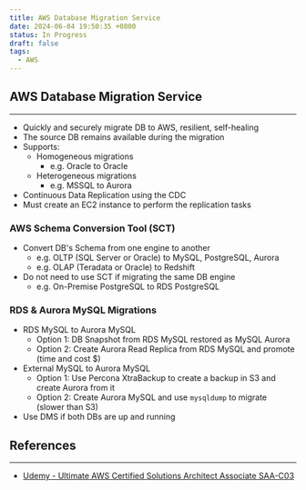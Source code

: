 ```yaml
---
title: AWS Database Migration Service
date: 2024-06-04 19:50:35 +0800
status: In Progress
draft: false
tags:
  - AWS
---
```

## AWS Database Migration Service
---
- Quickly and securely migrate DB to AWS, resilient, self-healing
- The source DB remains available during the migration
- Supports:
	- Homogeneous migrations
		- e.g. Oracle to Oracle
	- Heterogeneous migrations
		- e.g. MSSQL to Aurora
- Continuous Data Replication using the CDC
- Must create an EC2 instance to perform the replication tasks

### AWS Schema Conversion Tool (SCT)
- Convert DB's Schema from one engine to another
	- e.g. OLTP (SQL Server or Oracle) to MySQL, PostgreSQL, Aurora
	- e.g. OLAP (Teradata or Oracle) to Redshift
- Do not need to use SCT if migrating the same DB engine
	- e.g. On-Premise PostgreSQL to RDS PostgreSQL

### RDS & Aurora MySQL Migrations
- RDS MySQL to Aurora MySQL
	- Option 1: DB Snapshot from RDS MySQL restored as MySQL Aurora
	- Option 2: Create Aurora Read Replica from RDS MySQL and promote (time and cost $)
- External MySQL to Aurora MySQL
	- Option 1: Use Percona XtraBackup to create a backup in S3 and create Aurora from it
	- Option 2: Create Aurora MySQL and use `mysqldump` to migrate (slower than S3)
- Use DMS if both DBs are up and running

## References
---
- [Udemy - Ultimate AWS Certified Solutions Architect Associate SAA-C03](https://www.udemy.com/course/aws-certified-solutions-architect-associate-saa-c03)

